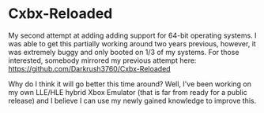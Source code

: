 Cxbx-Reloaded
=============

My second attempt at adding adding support for 64-bit operating systems. 
I was able to get this partially working around two years previous, however, it was extremely buggy and only booted on 1/3 of my systems.
For those interested, somebody mirrored my previous attempt here: https://github.com/Darkrush3760/Cxbx-Reloaded

Why do I think it will go better this time around?
Well, I've been working on my own LLE/HLE hybrid Xbox Emulator (that is far from ready for a public release) and I believe I can use my newly gained knowledge to improve this.
